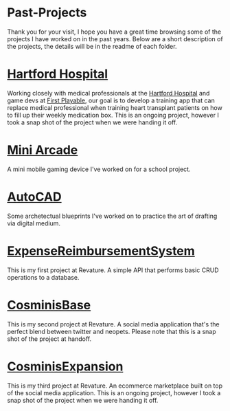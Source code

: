 # Past-Projects
Thank you for your visit, I hope you have a great time browsing some of the projects I have worked on in the past years. Below are a short description of the projects, the details will be in the readme of each folder.

# [Hartford Hospital](https://github.com/SenLongYu/Past-Projects/tree/main/Hartford-Hospital)
Working closely with medical professionals at the [Hartford Hospital](https://hartfordhospital.org/) and game devs at [First Playable](http://www.1stplayable.com/), our goal is to develop a training app that can replace medical professional when training heart transplant patients on how to fill up their weekly medication box. This is an ongoing project, however I took a snap shot of the project when we were handing it off.

# [Mini Arcade](https://github.com/SenLongYu/Past-Projects/tree/main/Mini-Arcade)
A mini mobile gaming device I've worked on for a school project.

# [AutoCAD](https://github.com/SenLongYu/Past-Projects/tree/main/AutoCAD)
Some archetectual blueprints I've worked on to practice the art of drafting via digital medium.

# [ExpenseReimbursementSystem](https://github.com/SenLongYu/Past-Projects/tree/main/ExpenseReimbursementSystem)
This is my first project at Revature. A simple API that performs basic CRUD operations to a database.

# [CosminisBase](https://github.com/SenLongYu/Past-Projects/tree/main/CosminisBase)
This is my second project at Revature. A social media application that's the perfect blend between twitter and neopets. Please note that this is a snap shot of the project at handoff.

# [CosminisExpansion](https://github.com/SenLongYu/Past-Projects/tree/main/CosminisExpansion)
This is my third project at Revature. An ecommerce marketplace built on top of the social media application. This is an ongoing project, however I took a snap shot of the project when we were handing it off.
